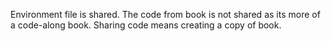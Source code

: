 Environment file is shared.
The code from book is not shared as its more of a code-along book.
Sharing code means creating a copy of book.
